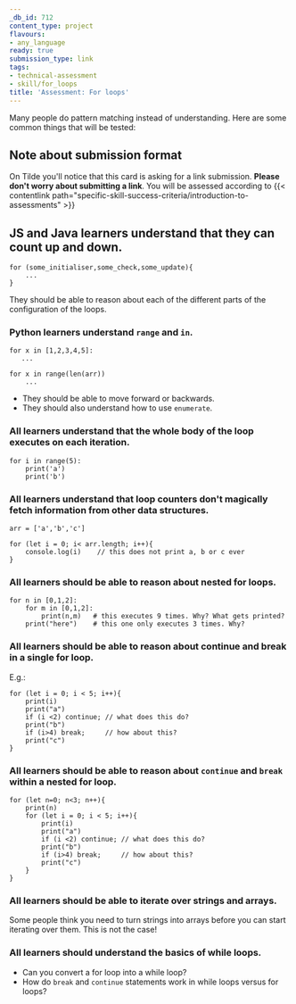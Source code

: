 ```yaml
---
_db_id: 712
content_type: project
flavours:
- any_language
ready: true
submission_type: link
tags:
- technical-assessment
- skill/for_loops
title: 'Assessment: For loops'
---
```


Many people do pattern matching instead of understanding. Here are some common things that will be tested:

## Note about submission format

On Tilde you'll notice that this card is asking for a link submission. **Please don't worry about submitting a link**. You will be assessed according to {{< contentlink path="specific-skill-success-criteria/introduction-to-assessments" >}}

## JS and Java learners understand that they can count up and down.

```
for (some_initialiser,some_check,some_update){
    ...
}
```
They should be able to reason about each of the different parts of the configuration of the loops.

### Python learners understand `range` and `in`.

```
for x in [1,2,3,4,5]:
   ...

for x in range(len(arr))
    ...
```

- They should be able to move forward or backwards.
- They should also understand how to use `enumerate`.

### All learners understand that the whole body of the loop executes on each iteration.

```
for i in range(5):
    print('a')
    print('b')
```

### All learners understand that loop counters don't magically fetch information from other data structures.

```
arr = ['a','b','c']

for (let i = 0; i< arr.length; i++){
    console.log(i)    // this does not print a, b or c ever
}
```

### All learners should be able to reason about nested for loops.

```
for n in [0,1,2]:
    for m in [0,1,2]:
        print(n,m)   # this executes 9 times. Why? What gets printed?
    print("here")    # this one only executes 3 times. Why?
```

### All learners should be able to reason about continue and break in a single for loop.

E.g.:
```
for (let i = 0; i < 5; i++){
    print(i)
    print("a")
    if (i <2) continue; // what does this do?
    print("b")
    if (i>4) break;     // how about this?
    print("c")
}
```

### All learners should be able to reason about `continue` and `break` within a nested for loop.

```
for (let n=0; n<3; n++){
    print(n)
    for (let i = 0; i < 5; i++){
        print(i)
        print("a")
        if (i <2) continue; // what does this do?
        print("b")
        if (i>4) break;     // how about this?
        print("c")
    }
}
```

### All learners should be able to iterate over strings and arrays.

Some people think you need to turn strings into arrays before you can start iterating over them. This is not the case!

### All learners should understand the basics of while loops.

- Can you convert a for loop into a while loop?
- How do `break` and `continue` statements work in while loops versus for loops?
